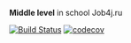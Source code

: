 **Middle level** in school Job4j.ru

[![Build Status](https://travis-ci.org/IgorNoroc/middle_level.svg?branch=master)](https://travis-ci.org/IgorNoroc/middle_level)
[![codecov](https://codecov.io/gh/IgorNoroc/middle_level/branch/master/graph/badge.svg)](https://codecov.io/gh/IgorNoroc/middle_level)